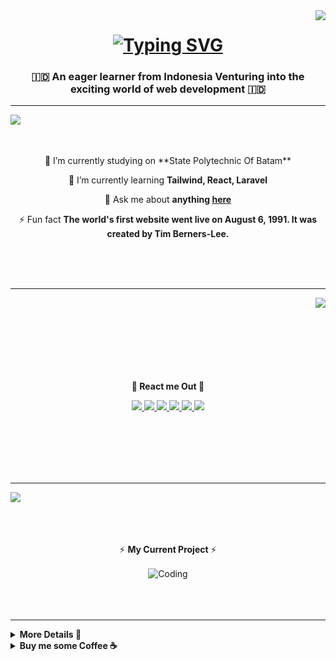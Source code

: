 <img  align="right" src="https://visitor-badge.laobi.icu/badge?page_id=muhammadpadanta.muhammadpadanta7" />
<h1 align="center">
   <a href="https://git.io/typing-svg"><img src="https://readme-typing-svg.demolab.com?font=Sixtyfour&size=23&duration=4000&pause=1300&color=F4B400&background=28CFFF00&center=true&vCenter=true&random=false&width=650&height=77&lines=Hi+There+%F0%9F%91%8B;I'm+Muhammad+Padanta+Tarigan;You+Can+Call+Me+Danta." alt="Typing SVG" /></a>
</h1>

<h3 align="center">🇮🇩 An eager learner from Indonesia Venturing into the exciting world of web development 🇮🇩</h3>
<hr/>
<img  align="left" src="https://i.pinimg.com/originals/25/f5/0b/25f50bca01a360d940cf512d2b336871.gif" />


<br><br>

<div align="center">
 <a>
    
   </a>
</br>
 🔭 I’m currently studying on **State Polytechnic Of Batam**
 
 🌱 I’m currently learning **Tailwind, React, Laravel**

💬 Ask me about **anything [here](https://github.com/muhammadpadanta/muhammadpadanta/issues)**

⚡ Fun fact **The world's first website went live on August 6, 1991. It was created by Tim Berners-Lee.**

 </div>

</br></br></br>

 <hr/>
 
<div align="center">
    <img  align="right" src="https://s6.ezgif.com/tmp/ezgif-6-8d0ee0d3a8.gif" />
   </br></br></br></br></br></br></br>
   <p><strong>📍 React me Out 📍</strong></p>

  
  <a href="mailto:mpadanta@gmail.com">
    <img src="https://img.shields.io/badge/Gmail-333333?style=for-the-badge&logo=gmail&logoColor=red" />
  </a>
<a href="https://www.facebook.com/MuhammadPadantaTarigan">
    <img src="https://img.shields.io/badge/Muhammad Padanta Tarigan-333333?style=for-the-badge&logo=facebook" />
  </a>
  <a href="https://www.youtube.com/@QuantumDroid">
    <img src="https://img.shields.io/badge/QuantumDroid-333333?style=for-the-badge&logo=youtube&logoColor=red" />
  </a>
  <a href="https://muhammadpadanta.vercel.app/home" target="_blank">
     <img src="https://img.shields.io/badge/Portfolio-333333?style=for-the-badge&logo=todoist&logoColor=orange" target="_blank" /> <!-- sqlite, safari, google-chrome are other good icon options -->
  </a>
   <a href="https://www.linkedin.com/in/muhammadpadanta">
    <img src="https://img.shields.io/badge/Muhammad Padanta Tarigan-333333?style=for-the-badge&logo=linkedin&logoColor=blue" />
  </a>
  <a href="https://discord.com/users/389223384048992266" target="_blank">
    <img src="https://img.shields.io/badge/PixelDino-333333?style=for-the-badge&logo=discord&logoColor=cyan" />
  </a>
  
  </br></br></br></br></br>
</div>
   <hr/>  

<img  align="left" src="https://i.pinimg.com/originals/76/ac/f2/76acf2613cd00198554521e2784f59ad.gif" />
</br></br></br>
<div align="center">
 <a>
    
   </a>
</br>


⚡ **My Current Project** ⚡

<img align="center" alt="Coding" width="400" src="https://s9.gifyu.com/images/SV0cK.png">
 </div>
</br></br></br>

 <hr/>





<div>
   <details> 
    <summary><b>More Details 📃</b></summary>
<br/>
<div align="center">
     <img src="https://s9.gifyu.com/images/SUhVM.gif" />
  <br>
  <img alt="snake eating my contributions" src="https://raw.githubusercontent.com/muhammadpadanta/muhammadpadanta/output/github-contribution-grid-snake.svg" />
  <br/><br/><br/>
</div>

<hr/>

<div align=center>
<img src="https://s9.gifyu.com/images/SUhVp.gif" />
    <br/><br/><br/>
  <img width=390 src="https://streak-stats.demolab.com/?user=muhammadpadanta&count_private=true&theme=react&border_radius=10" alt="streak stats"/>
  <img width=395 height='154' src="https://github-readme-stats.vercel.app/api?username=muhammadpadanta&count_private=true&show_icons=true&theme=react&rank_icon=github&border_radius=10" alt="readme stats" />
  <br/>
  <img width=340 align="center" src="https://github-readme-stats.vercel.app/api/top-langs/?username=anuraghazra&layout=donut&theme=react&border_radius=10&size_weight=0.5&count_weight=0.5&exclude_repo=github-readme-stats" alt="top langs" />
</div>
<br/>
<br/><br/>
<hr/>
<br/>
</details> 

<details> 
    <summary><b>Buy me some Coffee ☕</b></summary>
<div align="center">
<a href='https://www.buymeacoffee.com/muhammadpadanta' target='_blank'><img height='250' width='400' src='https://s9.gifyu.com/images/SUkFj.gif' border='0' alt='Buy Me a Coffee' /></a>
</details> 
   
</div>
<br/>

</div>


